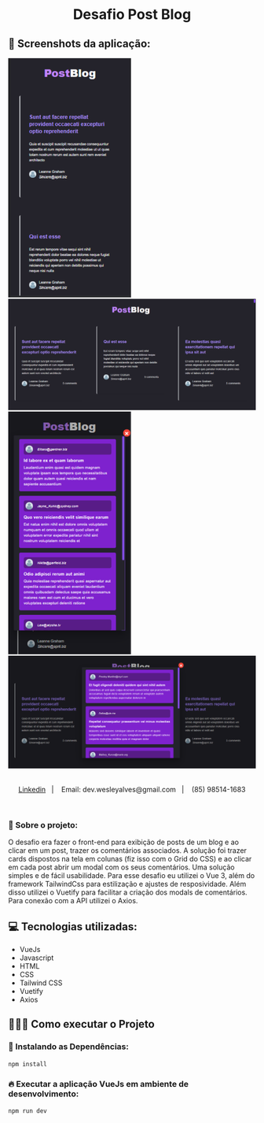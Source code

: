<h1 align="center">Desafio Post Blog</h1>

## 📸 Screenshots da aplicação:
<div>
  <img style="width: 250px" src="./public/blog-responsive-home-screenshot.png" alt="home"/>
  <img style="width: 750px" src="./public/blog-home-screenshot.png" alt="home"/>
  </br>
  <img style="width: 250px" src="./public/blog-responsive-comments-screenshot.png" alt="home"/>
  <img style="width: 750px" src="./public/blog-comments-screenshot.png" alt="home"/>
</div>

</br>
<p align="center">
  <a href="linkedin.com/in/wesley-emanuel-alves-de-oliveira-7b05781b9">Linkedin</a>&nbsp;&nbsp;&nbsp;|&nbsp;&nbsp;&nbsp;
  <a>Email: dev.wesleyalves@gmail.com</a>&nbsp;&nbsp;&nbsp;|&nbsp;&nbsp;&nbsp;
  <span>(85) 98514-1683</span>
</p> </br>

### 📝 Sobre o projeto:
O desafio era fazer o front-end para exibição de posts de um blog e ao clicar em um post, trazer os comentários associados.
A solução foi trazer cards dispostos na tela em colunas (fiz isso com o Grid do CSS) e ao clicar em cada post abrir um modal
com os seus comentários. Uma solução simples e de fácil usabilidade. Para esse desafio eu utilizei o Vue 3, além do framework 
TailwindCss para estilização e ajustes de resposividade. Além disso utilizei o Vuetify para facilitar a criação dos modals 
de comentários. Para conexão com a API utilizei o Axios.

## 💻 Tecnologias utilizadas:
- VueJs
- Javascript
- HTML
- CSS
- Tailwind CSS
- Vuetify
- Axios

## 🏃🏻‍♂️ Como executar o Projeto

### 🔧 Instalando as Dependências:
```
npm install
```

### 🔥 Executar a aplicação VueJs em ambiente de desenvolvimento:

```sh
npm run dev
```

